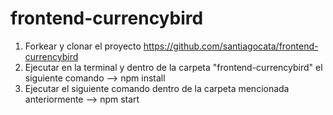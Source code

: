 # frontend-currencybird
1. Forkear y clonar el proyecto
https://github.com/santiagocata/frontend-currencybird
2. Ejecutar en la terminal y dentro de la carpeta "frontend-currencybird" el siguiente
comando
--> npm install
3. Ejecutar el siguiente comando dentro de la carpeta mencionada anteriormente
--> npm start

